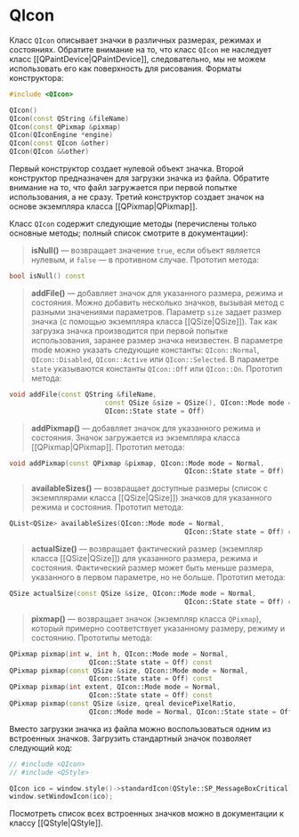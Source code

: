 # QIcon

Класс `QIcon` описывает значки в различных размерах, режимах и состояниях. Обратите внимание на то, что класс `QIcon` не наследует класс [[QPaintDevice|QPaintDevice]], следовательно, мы не можем использовать его как поверхность для рисования. Форматы конструктора:
```c++
#include <QIcon>

QIcon()
QIcon(const QString &fileName)
QIcon(const QPixmap &pixmap)
QIcon(QIconEngine *engine)
QIcon(const QIcon &other)
QIcon(QIcon &&other)
```

Первый конструктор создает нулевой объект значка. Второй конструктор предназначен для загрузки значка из файла. Обратите внимание на то, что файл загружается при первой попытке использования, а не сразу. Третий конструктор создает значок на основе экземпляра класса [[QPixmap|QPixmap]].

Класс `QIcon` содержит следующие методы (перечислены только основные методы; полный список смотрите в документации):

> **isNull()** — возвращает значение `true`, если объект является нулевым, и `false` — в противном случае. Прототип метода:
```c++
bool isNull() const
```

> **addFile()** — добавляет значок для указанного размера, режима и состояния. Можно добавить несколько значков, вызывая метод с разными значениями параметров. Параметр `size` задает размер значка (с помощью экземпляра класса [[QSize|QSize]]). Так как загрузка значка производится при первой попытке использования, заранее размер значка неизвестен. В параметре mode можно указать следующие константы: `QIcon::Normal`, `QIcon::Disabled`, `QIcon::Active` или `QIcon::Selected`. В параметре `state` указываются константы `QIcon::Off` или `QIcon::On`. Прототип метода:
```c++
void addFile(const QString &fileName,
						const QSize &size = QSize(), QIcon::Mode mode = Normal,
						QIcon::State state = Off)
```

> **addPixmap()** — добавляет значок для указанного режима и состояния. Значок загружается из экземпляра класса [[QPixmap|QPixmap]]. Прототип метода:
```c++
void addPixmap(const QPixmap &pixmap, QIcon::Mode mode = Normal,
											QIcon::State state = Off)
```

> **availableSizes()** — возвращает доступные размеры (список с экземплярами класса [[QSize|QSize]]) значков для указанного режима и состояния. Прототип метода:
```c++
QList<QSize> availableSizes(QIcon::Mode mode = Normal,
											QIcon::State state = Off) const
```

> **actualSize()** — возвращает фактический размер (экземпляр класса [[QSize|QSize]]) для указанного размера, режима и состояния. Фактический размер может быть меньше размера, указанного в первом параметре, но не больше. Прототип метода:
```c++
QSize actualSize(const QSize &size, QIcon::Mode mode = Normal,
											QIcon::State state = Off) const
```

> **pixmap()** — возвращает значок (экземпляр класса `QPixmap`), который примерно соответствует указанному размеру, режиму и состоянию. Прототипы метода:
```c++
QPixmap pixmap(int w, int h, QIcon::Mode mode = Normal,
					QIcon::State state = Off) const
QPixmap pixmap(const QSize &size, QIcon::Mode mode = Normal,
					QIcon::State state = Off) const
QPixmap pixmap(int extent, QIcon::Mode mode = Normal,
					QIcon::State state = Off) const
QPixmap pixmap(const QSize &size, qreal devicePixelRatio,
					QIcon::Mode mode = Normal, QIcon::State state = Off) const
```

Вместо загрузки значка из файла можно воспользоваться одним из встроенных значков. Загрузить стандартный значок позволяет следующий код:
```c++
// #include <QIcon>
// #include <QStyle>

QIcon ico = window.style()->standardIcon(QStyle::SP_MessageBoxCritical);
window.setWindowIcon(ico);
```

Посмотреть список всех встроенных значков можно в документации к классу [[QStyle|QStyle]].


